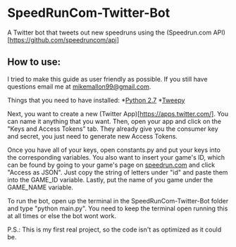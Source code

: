 # SpeedRunCom-Twitter-Bot
A Twitter bot that tweets out new speedruns using the (Speedrun.com API)[https://github.com/speedruncom/api]

## How to use:
I tried to make this guide as user friendly as possible. If you still have questions email me at mikemallon99@gmail.com.

Things that you need to have installed:
 *[Python 2.7](https://www.python.org/download/releases/2.7/)
 *[Tweepy](https://github.com/tweepy/tweepy)

Next, you want to create a new (Twitter App)[https://apps.twitter.com/]. You can name it anything that you want.
Then, open your app and click on the "Keys and Access Tokens" tab. They already give you the consumer key and secret,
you just need to generate new Access Tokens.

Once you have all of your keys, open constants.py and put your keys into the corresponding variables.
You also want to insert your game's ID, which can be found by going to your game's page on [speedrun.com](http://www.speedrun.com) and click "Access as JSON".
Just copy the string of letters under "id" and paste them into the GAME_ID variable. Lastly, put the name of you game under
the GAME_NAME variable.

To run the bot, open up the terminal in the SpeedRunCom-Twitter-Bot folder and type "python main.py". You need to keep
the terminal open running this at all times or else the bot wont work.

P.S.: This is my first real project, so the code isn't as optimized as it could be.
  

